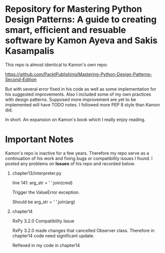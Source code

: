 <h1>Repository for Mastering Python Design Patterns: 
A guide to creating smart, efficient and resuable software
 by Kamon Ayeva and Sakis Kasampalis</h1>

This repo is almost identical to Kamon's own repo:

https://github.com/PacktPublishing/Mastering-Python-Design-Patterns-Second-Edition

But with several error fixed in his code as well as some 
implementation for his suggested improvements. Also I included some of my own practices
with design patterns. Supposed more improvement are yet to be implemented 
will have TODO notes. I followed more PEP 8 style than Kamon did.

In short. An expansion on Kamon's book which I really enjoy reading.

# Important Notes
Kamon's repo is inactive for a few years. Therefore my repo serve as a 
continuation of his work and fixing bugs or compatibility issues I found.
I posted any problems on <b>Issues</b> of his repo and recorded below.

1. chapter13/interpreter.py

    line 141: arg_str = ' '.join(cmd)

    Trigger the ValueError exception.

    Should be arg_str = ' '.join(arg)


2. chapter14

    RxPy 3.2.0 Compatibility Issue

    RxPy 3.2.0 made changes that cancelled Observer class. Therefore in chapter14 code need significant update.
    
    Reflexed in my code in chapter14
